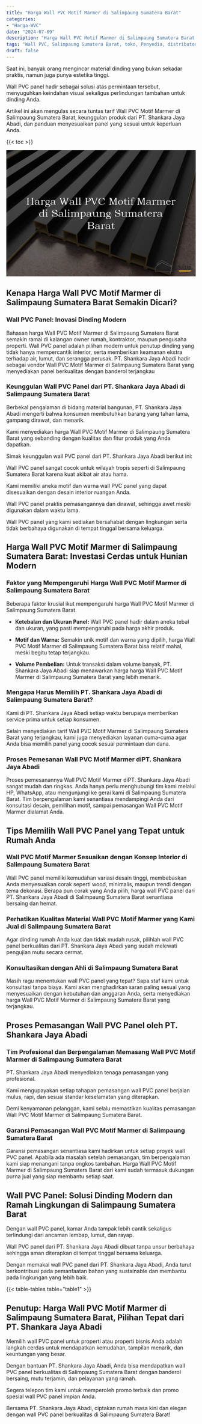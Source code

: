 ```yaml
---
title: "Harga Wall PVC Motif Marmer di Salimpaung Sumatera Barat"
categories: 
- "Harga-WVC"
date: "2024-07-09"
description: "Harga Wall PVC Motif Marmer di Salimpaung Sumatera Barat bagi hunian, perkantoran, dan ritel. Produk unggulan, beragam motif, pilihan warna modern, beserta layanan instalasi oleh tim ahli dan kepastian resmi!|Servis distribusi Wall PVC Motif Marmer di Salimpaung Sumatera Barat untuk keperluan tempat tinggal, perkantoran, maupun gerai, beserta material unggulan dan penempatan oleh tim berpengalaman dan jaminan resmi.|Solusi Wall PVC Motif Marmer di Salimpaung Sumatera Barat yang terbukti untuk rumah, office, dan ritel, dengan panel terbaik dan penempatan ditangani oleh teknisi profesional dan kepastian resmi.|Penjualan Wall PVC Motif Marmer di Salimpaung Sumatera Barat bagi tempat tinggal, perkantoran, serta toko, dengan produk unggulan dan instalasi oleh tim berpengalaman, disertai beserta kepastian resmi.}"
tags: "Wall PVC, Salimpaung Sumatera Barat, toko, Penyedia, distributor"
draft: false
---
```


Saat ini, banyak orang mengincar material dinding yang bukan sekadar praktis, namun juga punya estetika tinggi.

Wall PVC panel hadir sebagai solusi atas permintaan tersebut, menyuguhkan keindahan visual sekaligus perlindungan tambahan untuk dinding Anda.

Artikel ini akan mengulas secara tuntas tarif Wall PVC Motif Marmer di Salimpaung Sumatera Barat, keunggulan produk dari PT. Shankara Jaya Abadi, dan panduan menyesuaikan panel yang sesuai untuk keperluan Anda.

{{< toc >}}

![Harga Wall PVC Motif Marmer di Salimpaung Sumatera Barat](/images/Harga-WVC/Harga-Wall-PVC-Motif-Marmer-di-Salimpaung-Sumatera-Barat.png)


## Kenapa Harga Wall PVC Motif Marmer di Salimpaung Sumatera Barat Semakin Dicari?

### Wall PVC Panel: Inovasi Dinding Modern

Bahasan harga Wall PVC Motif Marmer di Salimpaung Sumatera Barat semakin ramai di kalangan owner rumah, kontraktor, maupun pengusaha properti. Wall PVC panel adalah pilihan modern untuk penutup dinding yang tidak hanya mempercantik interior, serta memberikan keamanan ekstra terhadap air, lumut, dan serangga perusak. PT. Shankara Jaya Abadi hadir sebagai vendor Wall PVC Motif Marmer di Salimpaung Sumatera Barat yang menyediakan panel berkualitas dengan banderol terjangkau

### Keunggulan Wall PVC Panel dari PT. Shankara Jaya Abadi di Salimpaung Sumatera Barat

Berbekal pengalaman di bidang material bangunan, PT. Shankara Jaya Abadi mengerti bahwa konsumen membutuhkan barang yang tahan lama, gampang dirawat, dan menarik.

Kami menyediakan harga Wall PVC Motif Marmer di Salimpaung Sumatera Barat yang sebanding dengan kualitas dan fitur produk yang Anda dapatkan.

Simak keunggulan wall PVC panel dari PT. Shankara Jaya Abadi berikut ini:

Wall PVC panel sangat cocok untuk wilayah tropis seperti di Salimpaung Sumatera Barat karena kuat akibat air atau hama.

Kami memiliki aneka motif dan warna wall PVC panel yang dapat disesuaikan dengan desain interior ruangan Anda.

Wall PVC panel praktis pemasangannya dan dirawat, sehingga awet meski digunakan dalam waktu lama.

Wall PVC panel yang kami sediakan bersahabat dengan lingkungan serta tidak berbahaya digunakan di tempat tinggal bersama keluarga.

## Harga Wall PVC Motif Marmer di Salimpaung Sumatera Barat: Investasi Cerdas untuk Hunian Modern

### Faktor yang Mempengaruhi Harga Wall PVC Motif Marmer di Salimpaung Sumatera Barat

Beberapa faktor krusial ikut mempengaruhi harga Wall PVC Motif Marmer di Salimpaung Sumatera Barat.

- **Ketebalan dan Ukuran Panel:** Wall PVC panel hadir dalam aneka tebal dan ukuran, yang pasti mempengaruhi pada harga akhir produk.

- **Motif dan Warna:** Semakin unik motif dan warna yang dipilih, harga Wall PVC Motif Marmer di Salimpaung Sumatera Barat bisa relatif mahal, meski begitu tetap terjangkau.

- **Volume Pembelian:** Untuk transaksi dalam volume banyak, PT. Shankara Jaya Abadi siap menawarkan harga harga Wall PVC Motif Marmer di Salimpaung Sumatera Barat yang lebih menarik.

### Mengapa Harus Memilih PT. Shankara Jaya Abadi di Salimpaung Sumatera Barat?

Kami di PT. Shankara Jaya Abadi setiap waktu berupaya memberikan service prima untuk setiap konsumen.

Selain menyediakan tarif Wall PVC Motif Marmer di Salimpaung Sumatera Barat yang terjangkau, kami juga menyediakan layanan cuma-cuma agar Anda bisa memilih panel yang cocok sesuai permintaan dan dana.

### Proses Pemesanan Wall PVC Motif Marmer diPT. Shankara Jaya Abadi

Proses pemesanannya Wall PVC Motif Marmer diPT. Shankara Jaya Abadi sangat mudah dan ringkas. Anda hanya perlu menghubungi tim kami melalui HP, WhatsApp, atau mengunjungi ke gerai kami di Salimpaung Sumatera Barat. Tim berpengalaman kami senantiasa mendampingi Anda dari konsultasi desain, pemilihan motif, sampai pemasangan Wall PVC Motif Marmer dialamat Anda.

## Tips Memilih Wall PVC Panel yang Tepat untuk Rumah Anda

### Wall PVC Motif Marmer Sesuaikan dengan Konsep Interior di Salimpaung Sumatera Barat

Wall PVC panel memiliki kemudahan variasi desain tinggi, membebaskan Anda menyesuaikan corak seperti wood, minimalis, maupun trendi dengan tema dekorasi. Berapa pun corak yang Anda pilih, harga wall PVC panel dari PT. Shankara Jaya Abadi di Salimpaung Sumatera Barat senantiasa bersaing dan hemat.

### Perhatikan Kualitas Material Wall PVC Motif Marmer yang Kami Jual di Salimpaung Sumatera Barat

Agar dinding rumah Anda kuat dan tidak mudah rusak, pilihlah wall PVC panel berkualitas dari PT. Shankara Jaya Abadi yang sudah melewati pengujian mutu secara cermat.

### Konsultasikan dengan Ahli di Salimpaung Sumatera Barat

Masih ragu menentukan wall PVC panel yang tepat? Sapa staf kami untuk konsultasi tanpa biaya. Kami akan menghadirkan saran paling sesuai yang menyesuaikan dengan kebutuhan dan anggaran Anda, serta menyediakan harga Wall PVC Motif Marmer di Salimpaung Sumatera Barat yang terjangkau.

## Proses Pemasangan Wall PVC Panel oleh PT. Shankara Jaya Abadi

### Tim Profesional dan Berpengalaman Memasang Wall PVC Motif Marmer di Salimpaung Sumatera Barat

PT. Shankara Jaya Abadi menyediakan tenaga pemasangan yang profesional.

Kami mengupayakan setiap tahapan pemasangan wall PVC panel berjalan mulus, rapi, dan sesuai standar keselamatan yang diterapkan.

Demi kenyamanan pelanggan, kami selalu memastikan kualitas pemasangan Wall PVC Motif Marmer di Salimpaung Sumatera Barat.

### Garansi Pemasangan Wall PVC Motif Marmer di Salimpaung Sumatera Barat

Garansi pemasangan senantiasa kami hadirkan untuk setiap proyek wall PVC panel. Apabila ada masalah setelah pemasangan, tim berpengalaman kami siap menangani tanpa ongkos tambahan. Harga Wall PVC Motif Marmer di Salimpaung Sumatera Barat dari kami sudah termasuk dukungan purna jual yang siap membantu setiap saat.

## Wall PVC Panel: Solusi Dinding Modern dan Ramah Lingkungan di Salimpaung Sumatera Barat

Dengan wall PVC panel, kamar Anda tampak lebih cantik sekaligus terlindungi dari ancaman lembap, lumut, dan rayap.

Wall PVC panel dari PT. Shankara Jaya Abadi dibuat tanpa unsur berbahaya sehingga aman diterapkan di tempat tinggal bersama keluarga.

Dengan memakai wall PVC panel dari PT. Shankara Jaya Abadi, Anda turut berkontribusi pada pemanfaatan bahan yang sustainable dan membantu pada lingkungan yang lebih baik.

{{< table-tables table="table1" >}}

## Penutup: Harga Wall PVC Motif Marmer di Salimpaung Sumatera Barat, Pilihan Tepat dari PT. Shankara Jaya Abadi

Memilih wall PVC panel untuk properti atau properti bisnis Anda adalah langkah cerdas untuk mendapatkan kemudahan, tampilan menarik, dan keuntungan yang besar.

Dengan bantuan PT. Shankara Jaya Abadi, Anda bisa mendapatkan wall PVC panel berkualitas di Salimpaung Sumatera Barat dengan banderol bersaing, mutu terjamin, dan pelayanan yang ramah.

Segera telepon tim kami untuk memperoleh promo terbaik dan promo spesial wall PVC panel impian Anda.

Bersama PT. Shankara Jaya Abadi, ciptakan rumah masa kini dan elegan dengan wall PVC panel berkualitas di Salimpaung Sumatera Barat!